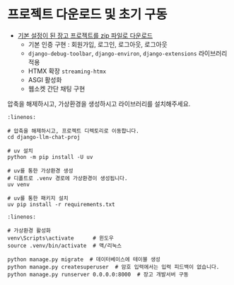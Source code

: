 # 프로젝트 다운로드 및 초기 구동

+ [기본 설정이 된 장고 프로젝트를 zip 파일로 다운로드](https://github.com/pyhub-kr/django-llm-chat-proj/archive/c222291075ed2be0624c93b270ba15b10b3d5128.zip)
    - 기본 인증 구현 : 회원가입, 로그인, 로그아웃, 로그아웃
    - `django-debug-toolbar`, `django-environ`, `django-extensions` 라이브러리 적용
    - HTMX 확장 `streaming-htmx`
    - ASGI 활성화
    - 웹소켓 간단 채팅 구현

압축을 해제하시고, 가상환경을 생성하시고 라이브러리를 설치해주세요.

```{code-block} bash
:linenos:

# 압축을 해제하시고, 프로젝트 디렉토리로 이동합니다.
cd django-llm-chat-proj

# uv 설치
python -m pip install -U uv

# uv를 통한 가상환경 생성
# 디폴트로 .venv 경로에 가상환경이 생성됩니다.
uv venv

# uv를 통한 패키지 설치
uv pip install -r requirements.txt
```

```{code-block} bash
:linenos:

# 가상환경 활성화
venv\Scripts\activate      # 윈도우
source .venv/bin/activate  # 맥/리눅스

python manage.py migrate  # 데이터베이스에 테이블 생성
python manage.py createsuperuser  # 암호 입력에서는 입력 피드백이 없습니다.
python manage.py runserver 0.0.0.0:8000  # 장고 개발서버 구동
```
